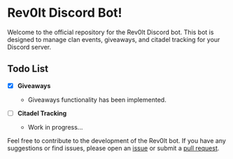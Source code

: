 # Rev0lt Discord Bot!

Welcome to the official repository for the Rev0lt Discord bot. This bot is designed to manage clan events, giveaways, and citadel tracking for your Discord server.

## Todo List

-   [x] **Giveaways**

    -   Giveaways functionality has been implemented.

-   [ ] **Citadel Tracking**
    -   Work in progress...

Feel free to contribute to the development of the Rev0lt bot. If you have any suggestions or find issues, please open an [issue](https://github.com/astatine-moe/rev0lt-bot/issues) or submit a [pull request](https://github.com/astatine-moe/rev0lt-bot/pulls).
